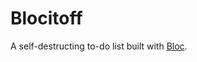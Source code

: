 <h1>Blocitoff</h1>

A self-destructing to-do list built with <a href="http://www.bloc.io" target="_blank">Bloc</a>.